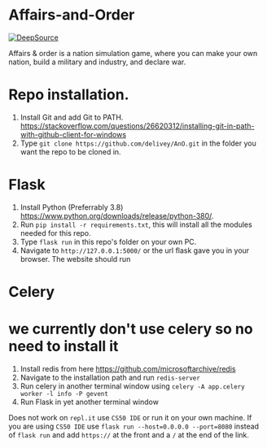 # Affairs-and-Order

[![DeepSource](https://static.deepsource.io/deepsource-badge-light-mini.svg)](https://deepsource.io/gh/delivey/AnO/?ref=repository-badge)

Affairs & order is a nation simulation game, where you can make your own nation, build a military and industry, and declare war.

# Repo installation.

1. Install Git and add Git to PATH. https://stackoverflow.com/questions/26620312/installing-git-in-path-with-github-client-for-windows
2. Type `git clone https://github.com/delivey/AnO.git` in the folder you want the repo to be cloned in.

# Flask

1. Install Python (Preferrably 3.8) https://www.python.org/downloads/release/python-380/.
2. Run `pip install -r requirements.txt`, this will install all the modules needed for this repo.
3. Type `flask run` in this repo's folder on your own PC.
4. Navigate to `http://127.0.0.1:5000/` or the url flask gave you in your browser. The website should run

# Celery

# we currently don't use celery so no need to install it

1. Install redis from here https://github.com/microsoftarchive/redis
2. Navigate to the installation path and run `redis-server`
3. Run celery in another terminal window using `celery -A app.celery worker -l info -P gevent`
4. Run Flask in yet another terminal window

Does not work on `repl.it` use `CS50 IDE` or run it on your own machine.
If you are using `CS50 IDE` use `flask run --host=0.0.0.0 --port=8080` instead of `flask run` and add `https://`  at the front and a `/` at the end of the link.
